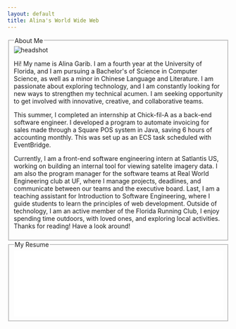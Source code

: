 ```yaml
---
layout: default
title: Alina's World Wide Web
---
```


<div class="about-me-container">
  <fieldset>
    <legend>About Me</legend>
    <div class="about-me-content">
      <img src="/assets/images/headshots/DSC03029.JPEG" alt="headshot" class="headshot">
      <p>Hi! My name is Alina Garib. I am a fourth year at the University of Florida, and I am pursuing a Bachelor's of Science in Computer Science, as well as a minor in Chinese Language and Literature. I am passionate about exploring technology, and I am constantly looking for new ways to strengthen my technical acumen. I am seeking opportunity to get involved with innovative, creative, and collaborative teams. </p>
      <p>This summer, I completed an internship at Chick-fil-A as a back-end software engineer. I developed a program to automate invoicing for sales made through a Square POS system in Java, saving 6 hours of accounting monthly. This was set up as an ECS task scheduled with EventBridge.</p>
      <p>Currently, I am a front-end software engineering intern at Satlantis US, working on building an internal tool for viewing satelite imagery data. I am also the program manager for the software teams at Real World Engineering club at UF, where I manage projects, deadlines, and communicate between our teams and the executive board. Last, I am a teaching assistant for Introduction to Software Engineering, where I guide students to learn the principles of web development. Outside of technology, I am an active member of the Florida Running Club, I enjoy spending time outdoors, with loved ones, and exploring local activities. Thanks for reading! Have a look around!
      </p>
    </div>
  </fieldset>
  <fieldset>
    <legend>My Resume</legend>
    <iframe src="/assets/documents/Alina_Garib_Resume1.pdf#toolbar=0" style="width: 100%; height: 100%;" frameborder="0"></iframe>
  </fieldset>
</div>